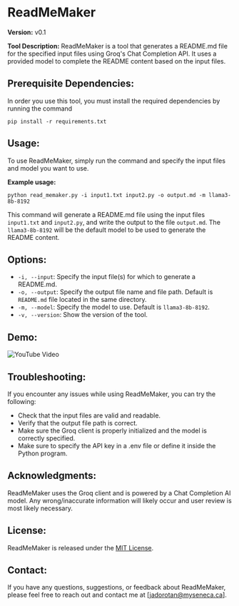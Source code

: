 **ReadMeMaker**
================

**Version:** v0.1

**Tool Description:**
ReadMeMaker is a tool that generates a README.md file for the specified input files using Groq's Chat Completion API. It uses a provided model to complete the README content based on the input files.

**Prerequisite Dependencies:**
------------
In order you use this tool, you must install the required dependencies by running the command
```
pip install -r requirements.txt
```
**Usage:**
------------

To use ReadMeMaker, simply run the command and specify the input files and model you want to use.

**Example usage:**
```
python read_memaker.py -i input1.txt input2.py -o output.md -m llama3-8b-8192
```
This command will generate a README.md file using the input files `input1.txt` and `input2.py`, and write the output to the file `output.md`. The `llama3-8b-8192` will be the default model to be used to generate the README content.

**Options:**
------------

* `-i, --input`: Specify the input file(s) for which to generate a README.md.
* `-o, --output`: Specify the output file name and file path. Default is `README.md` file located in the same directory.
* `-m, --model`: Specify the model to use. Default is `llama3-8b-8192`.
* `-v, --version`: Show the version of the tool.

**Demo:**
------------
![YouTube Video](https://www.youtube.com/embed/5jO_uVnIooE)

**Troubleshooting:**
-------------------

If you encounter any issues while using ReadMeMaker, you can try the following:

* Check that the input files are valid and readable.
* Verify that the output file path is correct.
* Make sure the Groq client is properly initialized and the model is correctly specified.
* Make sure to specify the API key in a .env file or define it inside the Python program.

**Acknowledgments:**
-----------------

ReadMeMaker uses the Groq client and is powered by a Chat Completion AI model. Any wrong/inaccurate information will likely occur and user review is most likely necessary.

**License:**
---------

ReadMeMaker is released under the [MIT License](https://opensource.org/licenses/MIT).

**Contact:**
----------

If you have any questions, suggestions, or feedback about ReadMeMaker, please feel free to reach out and contact me at [jadorotan@myseneca.ca].